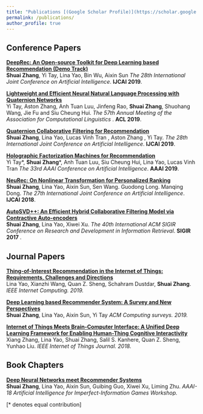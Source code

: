 ```yaml
---
title: "Publications [(Google Scholar Profile)](https://scholar.google.com.au/citations?user=PPjdxlcAAAAJ&hl=en)"
permalink: /publications/
author_profile: true
---
```


## Conference Papers


<b>[DeepRec: An Open-source Toolkit for Deep Learning based Recommendation (Demo Track)](https://arxiv.org/abs/1905.10536)</b> <br>
<b>Shuai Zhang</b>, Yi Tay, Lina Yao, Bin Wu, Aixin Sun
<i>The 28th International Joint Conference on Artificial Intelligence</i>. <b>IJCAI 2019</b>.


<b>[Lightweight and Efficient Neural Natural Language Processing with Quaternion Networks](https://arxiv.org/abs/1906.04393)</b> <br>
Yi Tay, Aston Zhang, Anh Tuan Luu, Jinfeng Rao, <b>Shuai Zhang</b>, Shuohang Wang, Jie Fu and Siu Cheung Hui.
<i>The 57th Annual Meeting of the Association for Computational Linguistics </i>. <b>ACL 2019</b>.

<b>[Quaternion Collaborative Filtering for Recommendation](https://arxiv.org/abs/1906.02594)</b> <br>
<b>Shuai Zhang</b>, Lina Yao, Lucas Vinh Tran , Aston Zhang , Yi Tay.
<i>The 28th International Joint Conference on Artificial Intelligence</i>. <b>IJCAI 2019</b>.

<b>[Holographic Factorization Machines for Recommendation](https://www.researchgate.net/publication/330101551_Holographic_Factorization_Machines_for_Recommendation)</b> <br> 
Yi Tay*, <b>Shuai Zhang</b>*, Anh Tuan Luu, Siu Cheung Hui, Lina Yao, Lucas Vinh Tran
<i>The 33rd AAAI Conference on Artificial Intelligence</i>. <b>AAAI 2019</b>.

<b>[NeuRec: On Nonlinear Transformation for Personalized Ranking](https://www.ijcai.org/proceedings/2018/0510.pdf)</b> <br>
<b>Shuai Zhang</b>, Lina Yao, Aixin Sun, Sen Wang. Guodong Long. Manqing Dong.
<i>The 27th International Joint Conference on Artificial Intelligence</i>. <b>IJCAI 2018</b>.

<b>[AutoSVD++: An Efficient Hybrid Collaborative Filtering Model via Contractive Auto-encoders](http://lantaoyu.com/publications/autosvdplusplus)</b> <br> 
<b>Shuai Zhang</b>, Lina Yao, Xiwei Xu.
<i> The 40th International ACM SIGIR Conference on Research and Development in Information Retrieval</i>. <b>SIGIR 2017 </b>.




## Journal Papers

<b>[Thing-of-Interest Recommendation in the Internet of Things: Requirements, Challenges and Directions](https://ieeexplore.ieee.org/document/8766954?source=authoralert)</b><br>
 Lina Yao, Xianzhi Wang, Quan Z. Sheng, Schahram Dustdar, <b>Shuai Zhang</b>. 
 <i>IEEE Internet Computing. 2019.</i>

<b>[Deep Learning based Recommender System: A Survey and New Perspectives](https://arxiv.org/abs/1707.07435v7)</b><br>
<b>Shuai Zhang</b>, Lina Yao, Aixin Sun, Yi Tay
<i>ACM Computing surveys. 2019.</i>


<b>[Internet of Things Meets Brain-Computer Interface: A Unified Deep Learning Framework for Enabling Human-Thing
Cognitive Interactivity]()</b><br>
Xiang Zhang, Lina Yao, Shuai Zhang, Salil S. Kanhere, Quan Z. Sheng, Yunhao Liu. 
<i>IEEE Internet of Things Journal. 2018.</i>

## Book Chapters
<b>[Deep Neural Networks meet Recommender Systems](https://digital-library.theiet.org/content/books/10.1049/pbpc035g_ch2)</b><br>
<b>Shuai Zhang</b>, Lina Yao, Aixin Sun, Guibing Guo, Xiwei Xu, Liming Zhu. 
<i>AAAI-18 Artificial Intelligence for Imperfect-Information Games Workshop.</i>


[\* denotes equal contribution]
